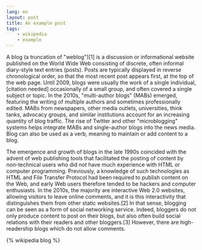 ```yaml
---
lang: en
layout: post
title: An example post
tags:
    - wikipedia
    - example
---
```


A blog (a truncation of "weblog")[1] is a discussion or informational website
published on the World Wide Web consisting of discrete, often informal
diary-style text entries (posts). Posts are typically displayed in reverse
chronological order, so that the most recent post appears first, at the top of
the web page. Until 2009, blogs were usually the work of a single
individual,[citation needed] occasionally of a small group, and often covered
a single subject or topic. In the 2010s, "multi-author blogs" (MABs) emerged,
featuring the writing of multiple authors and sometimes professionally edited.
MABs from newspapers, other media outlets, universities, think tanks, advocacy
groups, and similar institutions account for an increasing quantity of blog
traffic. The rise of Twitter and other "microblogging" systems helps integrate
MABs and single-author blogs into the news media. Blog can also be used as a
verb, meaning to maintain or add content to a blog.

The emergence and growth of blogs in the late 1990s coincided with the advent
of web publishing tools that facilitated the posting of content by
non-technical users who did not have much experience with HTML or computer
programming. Previously, a knowledge of such technologies as HTML and File
Transfer Protocol had been required to publish content on the Web, and early
Web users therefore tended to be hackers and computer enthusiasts. In the
2010s, the majority are interactive Web 2.0 websites, allowing visitors to
leave online comments, and it is this interactivity that distinguishes them
from other static websites.[2] In that sense, blogging can be seen as a form
of social networking service. Indeed, bloggers do not only produce content to
post on their blogs, but also often build social relations with their readers
and other bloggers.[3] However, there are high-readership blogs which do not
allow comments.

{% wikipedia blog %}
